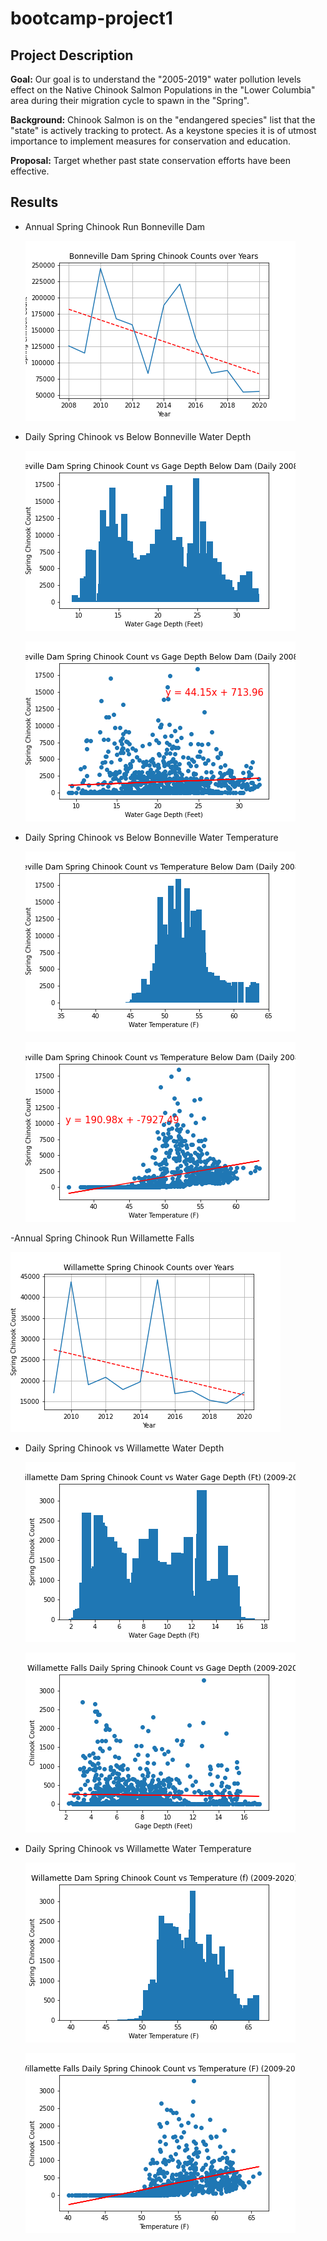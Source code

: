 # bootcamp-project1

## Project Description

**Goal:** Our goal is to understand the "2005-2019" water pollution levels effect on the Native Chinook Salmon Populations in the "Lower Columbia" area during their migration cycle to spawn in the "Spring".

**Background:** Chinook Salmon is on the "endangered species" list that the "state" is actively tracking to protect.
As a keystone species it is of utmost importance to implement measures for conservation and education.

**Proposal:** Target whether past state conservation efforts have been effective.

## Results

- Annual Spring Chinook Run Bonneville Dam

  ![Annual Salmon](Annual_Images/bonn_annual_salmon.png)

- Daily Spring Chinook vs Below Bonneville Water Depth

  ![Daily Salmon Below Depth Bar](Daily_Images/bonn_below_daily_bar_gage.png)

  ![Daily Salmon Below Depth Scatter](Daily_Images/bonn_below_daily_scatter_gage.png)

- Daily Spring Chinook vs Below Bonneville Water Temperature

  ![Daily Salmon Below Temp Bar](Daily_Images/bonn_below_daily_bar_temp.png)

  ![Daily Salmon Below Temp Scatter](Daily_Images/bonn_below_daily_scatter_temp.png)

-Annual Spring Chinook Run Willamette Falls
  
  ![Annual Salmon](Annual_Images/will_annual_line_time.png)

- Daily Spring Chinook vs Willamette Water Depth

  ![Daily Salmon Below Depth Bar](Daily_Images/will_daily_bar_gage.png)

  ![Daily Salmon Below Depth Scatter](Daily_Images/will_daily_scatter_gage.png)

- Daily Spring Chinook vs Willamette Water Temperature

  ![Daily Salmon Below Temp Bar](Daily_Images/will_daily_bar_temp.png)

  ![Daily Salmon Below Temp Scatter](Daily_Images/will_daily_scatter_temp.png)
